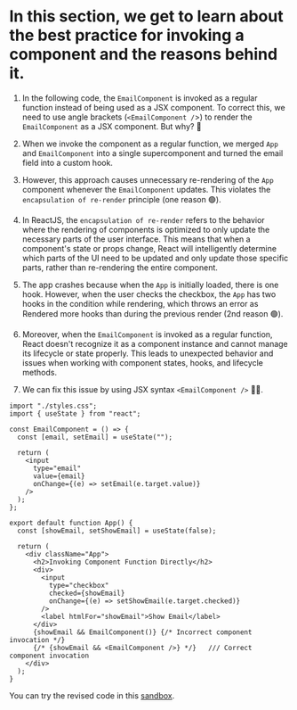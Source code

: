 # In this section, we get to learn about the best practice for invoking a component and the reasons behind it.



1. In the following code, the `EmailComponent` is invoked as a regular function instead of being used as a JSX component. To correct this, we need to use 
   angle brackets (`<EmailComponent /`>) to render the `EmailComponent` as a JSX component. But why? 🤔

2. When we invoke the component as a regular function, we merged `App` and `EmailComponent` into a single supercomponent and turned the email field into a custom hook.

3. However, this approach causes unnecessary re-rendering of the `App` component whenever the `EmailComponent` updates. This violates the `encapsulation of re-render` 
   principle (one reason 🟢).

4. In ReactJS, the `encapsulation of re-render` refers to the behavior where the rendering of components is optimized to only update the necessary parts of the user 
   interface. This means that when a component's state or props change, React will intelligently determine which parts of the UI need to be updated and only update those 
   specific parts, rather than re-rendering the entire component.

5. The app crashes because when the `App` is initially loaded, there is one hook. However, when the user checks the checkbox, the `App` has two hooks in the condition 
   while rendering, which throws an error as Rendered more hooks than during the previous render (2nd reason 🟢).

6. Moreover, when the `EmailComponent` is invoked as a regular function, React doesn't recognize it as a component instance and cannot manage its lifecycle or state 
   properly. This leads to unexpected behavior and issues when working with component states, hooks, and lifecycle methods.

7. We can fix this issue by using JSX syntax `<EmailComponent />` ✌🏽.

```
import "./styles.css";
import { useState } from "react";

const EmailComponent = () => {
  const [email, setEmail] = useState("");

  return (
    <input
      type="email"
      value={email}
      onChange={(e) => setEmail(e.target.value)}
    />
  );
};

export default function App() {
  const [showEmail, setShowEmail] = useState(false);

  return (
    <div className="App">
      <h2>Invoking Component Function Directly</h2>
      <div>
        <input
          type="checkbox"
          checked={showEmail}
          onChange={(e) => setShowEmail(e.target.checked)}
        />
        <label htmlFor="showEmail">Show Email</label>
      </div>
      {showEmail && EmailComponent()} {/* Incorrect component invocation */}
      {/* {showEmail && <EmailComponent />} */}   /// Correct component invocation
    </div>
  );
}
```
You can try the revised code in this [sandbox](https://codesandbox.io/s/invokingcomponentfunctiondirectly-36jdd9?file=/src/App.js).


